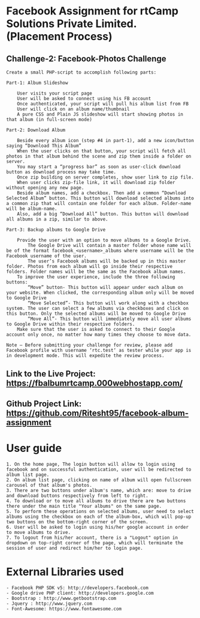 # Facebook Assignment for rtCamp Solutions Private Limited. (Placement Process)

## Challenge-2: Facebook-Photos Challenge

    Create a small PHP-script to accomplish following parts:

    Part-1: Album Slideshow

        User visits your script page
        User will be asked to connect using his FB account
        Once authenticated, your script will pull his album list from FB
        User will click on an album name/thumbnail
        A pure CSS and Plain JS slideshow will start showing photos in that album (in full-screen mode)

    Part-2: Download Album

        Beside every album icon (step #4 in part-1), add a new icon/button saying “Download This Album”
        When the user clicks on that button, your script will fetch all photos in that album behind the scene and zip them inside a folder on server.
        You may start a “progress bar” as soon as user-click download button as download process may take time.
        Once zip building on server completes, show user link to zip file.
        When user clicks zip-file link, it will download zip folder without opening any new page.
        Beside album names, add a checkbox. Then add a common “Download Selected Album” button. This button will download selected albums into a common zip that will contain one folder for each album. Folder-name will be album-name.
        Also, add a big “Download All” button. This button will download all albums in a zip, similar to above.

    Part-3: Backup albums to Google Drive

        Provide the user with an option to move albums to a Google Drive.
            The Google Drive will contain a master folder whose name will be of the format facebook_<username>_albums where username will be the Facebook username of the user.
            The user’s Facebook albums will be backed up in this master folder. Photos from each album will go inside their respective folders. Folder names will be the same as the Facebook album names.
        To improve the user experience, include the three following buttons:
            “Move” button- This button will appear under each album on your website. When clicked, the corresponding album only will be moved to Google Drive
            “Move Selected”- This button will work along with a checkbox system. The user can select a few albums via checkboxes and click on this button. Only the selected albums will be moved to Google Drive
            “Move All”- This button will immediately move all user albums to Google Drive within their respective folders.
        Make sure that the user is asked to connect to their Google account only once, no matter how many times they choose to move data.

    Note – Before submitting your challenge for review, please add Facebook profile with username ‘rtc.test‘ as tester while your app is in development mode. This will expedite the review process.

## Link to the Live Project: https://fbalbumrtcamp.000webhostapp.com/
## Github Project Link: https://github.com/Ritesht95/facebook-album-assignment

# User guide

    1. On the home page, The login button will allow to login using facebook and on successful authentication, user will be redirected to album list page.
    2. On album list page, clicking on name of album will open fullscreen carousel of that album's photos.
    3. There are two buttons under album's name, which are: move to drive and download buttons respectively from left to right.
    4. To download or to move all albums to drive there are two buttons there under the main title "Your albums" on the same page.
    5. To perform these operations on selected albums, user need to select albums using the checkbox on each of the album-box, which will pop-up two buttons on the bottom-right corner of the screen.
    6. User will be asked to login using his/her google account in order to move albums to drive.
    7. To logout from his/her account, there is a "Logout" option in dropdown on top-right corner of the page, which will terminate the session of user and redirect him/her to login page.

# External Libraries used

    - Facebook PHP SDK v5: http://developers.facebook.com
    - Google drive PHP client: http://developers.google.com
    - Bootstrap : http://www.getbootstrap.com
    - Jquery : http://www.jquery.com
    - Font-Awesome: https://www.fontawesome.com
